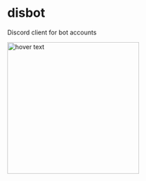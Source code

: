 # disbot
Discord client for bot accounts

<img src="https://apple292.tk/assets/disbot/disbotlogin.png" width="300" title="hover text">

